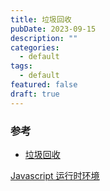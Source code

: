 ```yaml
---
title: 垃圾回收
pubDate: 2023-09-15
description: ""
categories:
  - default
tags:
  - default
featured: false
draft: true
---
```


### 参考

- [垃圾回收](https://zh.javascript.info/garbage-collection)

[Javascript 运行时环境](Javascript运行时环境.md)
